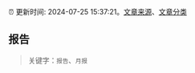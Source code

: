 :alarm_clock: 更新时间: 2024-07-25 15:37:21。[文章来源](/README.md)、[文章分类](/TAGS.md)

## 报告


> 关键字：`报告`、`月报`



